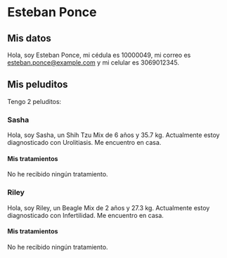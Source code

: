 # Esteban Ponce

## Mis datos

Hola, soy Esteban Ponce, mi cédula es 10000049, mi correo es esteban.ponce@example.com y mi celular es 3069012345.

## Mis peluditos

Tengo 2 peluditos:

### Sasha

Hola, soy Sasha, un Shih Tzu Mix de 6 años y 35.7 kg.
Actualmente estoy diagnosticado con Urolitiasis.
Me encuentro en casa.

#### Mis tratamientos

No he recibido ningún tratamiento.

### Riley

Hola, soy Riley, un Beagle Mix de 2 años y 27.3 kg.
Actualmente estoy diagnosticado con Infertilidad.
Me encuentro en casa.

#### Mis tratamientos

No he recibido ningún tratamiento.

